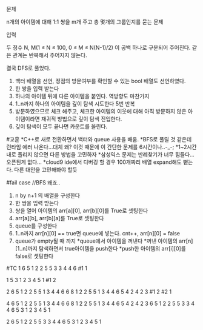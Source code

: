 문제

n개의 아이템에 대해 1:1 쌍을 m개 주고 총 몇개의 그룹인지를 묻는 문제

입력

두 정수 N, M(1 ≤ N ≤ 100, 0 ≤ M ≤ N(N-1)/2) 이 공백 하나로 구분되어 주어진다.
같은 관계는 반복해서 주어지지 않는다.

결국 DFS로 풀었다. 
1. 백터 배열을 선언, 정점의 방문여부를 확인할 수 있는 bool 배열도 선언하였다.
2. 한 쌍을 입력 받는다
3. 하나의 아이템 뒤에 다른 아이템을 붙인다. 역방향도 마찬가지
4. 1..n까지 하나의 아이템을 깊이 탐색 시도한다 5번 반복
5. 방문하였으므로 체크 해주고, 체크한 아이템의 이웃에 대해 아직 방문하지 않은 아이템이라면 재귀적 방법으로 깊이 탐색 진입한다.
6. 깊이 탐색이 모두 끝나면 카운트를 올린다.

#교훈
*C++로 새로 전환하면서 백터와 queue 사용을 배움.
*BFS로 풀릴 것 같은데 런타임 에러 나온다...대체 왜? 이것 때문에 이 간단한 문제를 6시간이나..-_-;
*1~2시간 내로 풀리지 않으면 다른 방법을 고민하자
*삼성익스 문제는 반례찾기가 너무 힘들다...오픈된게 없다...
*cloud9 ide에서 디버깅 할 경우 100개짜리 배열 expand해도 뻗는다. 다른 대안을 고민해봐야 할듯


#fail case //BFS 왜죠..
1. n by n+1 의 배열을 구성한다
2. 한 쌍을 입력 받는다
3. 쌍을 열어 아이템의 arr[a][0], arr[b][0]를 True로 셋팅한다
4. arr[a][b], arr[b][a]를 True로 셋팅한다
3. queue를 구성한다
4. 1..n까지 arr[n][0] == true면 queue에 넣는다. cnt++, arr[n][0] = false
7. queue가 empty될 때 까지
*queue에서 아이템을 꺼낸다 
*꺼낸 아이템의 arr[n][1..n]까지 탐색하면서 true아이템을 push한다
*push한 아이템의 arr[i][0]를 false로 셋팅한다

#TC
1
6 5
1 2
2 5
5 3 
3 4
4 6
#1 1

1
5 3
1 2
3 4
5 1
#1 2


2
6 5
1 2
2 5
5 1
3 4
4 6
6 8
1 2
2 5
5 1
3 4
4 6
5 4
2 4
2 3
#1 2
#2 1

4
6 5
1 2
2 5
5 1
3 4
4 6
6 8
1 2
2 5
5 1
3 4
4 6
5 4
2 4
2 3
6 5
1 2
2 5
5 3 
3 4
4 6
5 3
1 2
3 4
5 1

2
6 5
1 2
2 5
5 3 
3 4
4 6
5 3
1 2
3 4
5 1
